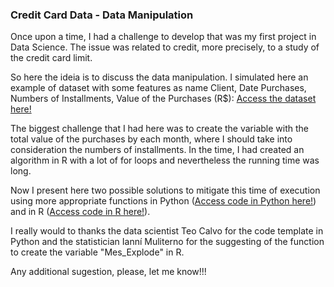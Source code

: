 ### Credit Card Data - Data Manipulation

Once upon a time, I had a challenge to develop that was my first project in Data Science. The issue was related to credit, more precisely, to a study of the credit card limit.

So here the ideia is to discuss the data manipulation. I simulated here an example of dataset with some features as name Client, Date Purchases, Numbers of Installments, Value of the Purchases (R$): [Access the dataset here!](https://github.com/mfigueiro/Credit-Card-Data/blob/master/Dados.csv)

The biggest challenge that I had here was to create the variable with the total value of the purchases by each month, where I should take into consideration the numbers of installments. In the time, I had created an algorithm in R with a lot of for loops and nevertheless the running time was long.

Now I present here two possible solutions to mitigate this time of execution using more appropriate functions in Python ([Access code in Python here!](https://github.com/mfigueiro/Credit-Card-Data/blob/master/TemplatePython.ipynb)) and in R ([Access code in R here!](https://github.com/mfigueiro/Credit-Card-Data/blob/master/Rtemplate.R)).

I really would to thanks the data scientist Teo Calvo for the code template in Python and the statistician Ianní Muliterno for the suggesting of the function to create the variable "Mes_Explode" in R. 

Any additional sugestion, please, let me know!!!
